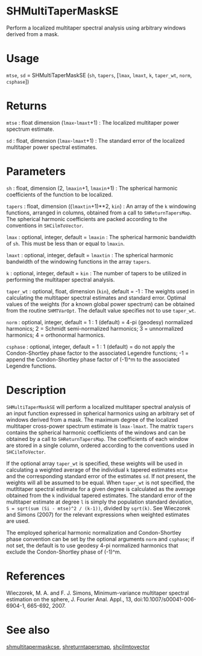 # SHMultiTaperMaskSE

Perform a localized multitaper spectral analysis using arbitrary windows derived from a mask.

# Usage

`mtse`, `sd` = SHMultiTaperMaskSE (`sh`, `tapers`, [`lmax`,  `lmaxt`, `k`, `taper_wt`, `norm`, `csphase`])

# Returns

`mtse` : float dimension (`lmax`-`lmaxt`+1)
:   The localized multitaper power spectrum estimate. 

`sd` : float, dimension (`lmax`-`lmaxt`+1)
:   The standard error of the localized multitaper power spectral estimates.

# Parameters

`sh` : float, dimension (2, `lmaxin`+1, `lmaxin`+1)
:   The spherical harmonic coefficients of the function to be localized.

`tapers` : float, dimension ((`lmaxtin`+1)**2, `kin`)
:   An array of the `k` windowing functions, arranged in columns, obtained from a call to `SHReturnTapersMap`. The spherical harmonic coefficients are packed according to the conventions in `SHCilmToVector`.

`lmax` : optional, integer, default = `lmaxin`
:   The spherical harmonic bandwidth of `sh`. This must be less than or equal to `lmaxin`.

`lmaxt` : optional, integer, default = `lmaxtin`
:   The spherical harmonic bandwidth of the windowing functions in the array `tapers`.

`k` : optional, integer, default = `kin`
:   The number of tapers to be utilized in performing the multitaper spectral analysis.

`taper_wt` : optional, float, dimension (`kin`), default = -1
:   The weights used in calculating the multitaper spectral estimates and standard error. Optimal values of the weights (for a known global power spectrum) can be obtained from the routine `SHMTVarOpt`. The default value specifies not to use `taper_wt`.

`norm` : optional, integer, default = 1
:   1 (default) = 4-pi (geodesy) normalized harmonics; 2 = Schmidt semi-normalized harmonics; 3 = unnormalized harmonics; 4 = orthonormal harmonics.

`csphase` : optional, integer, default = 1
:   1 (default) = do not apply the Condon-Shortley phase factor to the associated Legendre functions; -1 = append the Condon-Shortley phase factor of (-1)^m to the associated Legendre functions.

# Description

`SHMultiTaperMaskSE` will perform a localized multitaper spectral analysis of an input function expressed in spherical harmonics using an arbitrary set of windows derived from a mask. The maximum degree of the localized multitaper cross-power spectrum estimate is `lmax-lmaxt`. The matrix `tapers` contains the spherical harmonic coefficients of the windows and can be obtained by a call to `SHReturnTapersMap`. The coefficients of each window are stored in a single column, ordered according to the conventions used in `SHCilmToVector`.

If the optional array `taper_wt` is specified, these weights will be used in calculating a weighted average of the individual `k` tapered estimates `mtse` and the corresponding standard error of the estimates `sd`. If not present, the weights will all be assumed to be equal. When `taper_wt` is not specified, the mutltitaper spectral estimate for a given degree is calculated as the average obtained from the `k` individual tapered estimates. The standard error of the multitaper estimate at degree `l` is simply the population standard deviation, `S = sqrt(sum (Si - mtse)^2 / (k-1))`, divided by `sqrt(k)`. See Wieczorek and Simons (2007) for the relevant expressions when weighted estimates are used.

The employed spherical harmonic normalization and Condon-Shortley phase convention can be set by the optional arguments `norm` and `csphase`; if not set, the default is to use geodesy 4-pi normalized harmonics that exclude the Condon-Shortley phase of (-1)^m.

# References

Wieczorek, M. A. and F. J. Simons, Minimum-variance multitaper spectral estimation on the sphere, J. Fourier Anal. Appl., 13, doi:10.1007/s00041-006-6904-1, 665-692, 2007.

# See also

[shmultitapermaskcse](pyshmultitapermaskcse.html), [shreturntapersmap](pyshreturntapersmap.html), [shcilmtovector](pyshcilmtovector.html)
